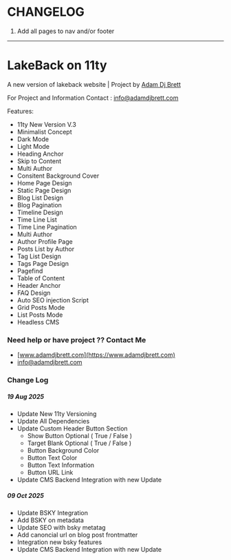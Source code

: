 # CHANGELOG
1. Add all pages to nav and/or footer

* * * 
# LakeBack on 11ty

A new version of lakeback website | Project by [Adam Dj Brett](https://www.adamdjbrett.com)

For Project and Information Contact : info@adamdjbrett.com

Features: 
+ 11ty New Version V.3
+ Minimalist Concept
+ Dark Mode
+ Light Mode
+ Heading Anchor
+ Skip to Content
+ Multi Author
+ Consitent Background Cover
+ Home Page Design
+ Static Page Design
+ Blog List Design
+ Blog Pagination
+ Timeline Design
+ Time Line List
+ Time Line Pagination
+ Multi Author
+ Author Profile Page
+ Posts List by Author
+ Tag List Design
+ Tags Page Design
+ Pagefind
+ Table of Content
+ Header Anchor
+ FAQ Design
+ Auto SEO injection Script
+ Grid Posts Mode
+ List Posts Mode
+ Headless CMS

### Need help or have project ?? Contact Me

+ [www.adamdjbrett.com](https://www.adamdjbrett.com)
+ info@adamdjbrett.com


### Change Log

##### 19 Aug 2025

+ Update New 11ty Versioning
+ Update All Dependencies
+ Update Custom Header Button Section
	- Show Button Optional ( True / False )
	- Target Blank Optional ( True / False )
	- Button Background Color
	- Button Text Color
	- Button Text Information
	- Button URL Link
+ Update CMS Backend Integration with new Update

##### 09 Oct 2025

+ Update BSKY Integration
+ Add BSKY on metadata
+ Update SEO with bsky metatag
+ Add canoncial url on blog post frontmatter
+ Integration new bsky features
+ Update CMS Backend Integration with new Update

